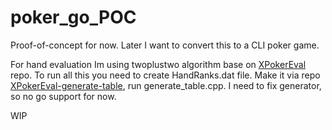 # poker_go_POC

Proof-of-concept for now. Later I want to convert this to a CLI poker game. 

For hand evaluation Im using twoplustwo algorithm base on [XPokerEval](https://github.com/tangentforks/XPokerEval) repo. To run all this you need to create HandRanks.dat file. Make it via repo [XPokerEval-generate-table](https://github.com/tangentforks/XPokerEval/blob/master/XPokerEval.TwoPlusTwo/generate_table.cpp), run generate_table.cpp. I need to fix generator, so no go support for now. 

WIP
